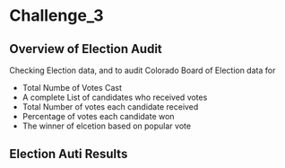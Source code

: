 # Challenge_3
## Overview of Election Audit
Checking Election data, and to audit Colorado Board of Election data for
- Total Numbe of Votes Cast
- A complete List of candidates who received votes
- Total Number of votes each candidate received
- Percentage of votes each candidate won
- The winner of elcetion based on popular vote

## Election Auti Results
